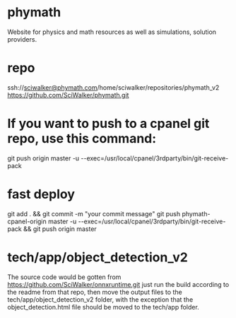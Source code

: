 # phymath
Website for physics and math resources as well as simulations, solution providers.
# repo
ssh://sciwalker@phymath.com/home/sciwalker/repositories/phymath_v2
https://github.com/SciWalker/phymath.git

# If you want to push to a cpanel git repo, use this command:
git push origin master -u --exec=/usr/local/cpanel/3rdparty/bin/git-receive-pack

# fast deploy
git add . && git commit -m "your commit message"
git push phymath-cpanel-origin master -u --exec=/usr/local/cpanel/3rdparty/bin/git-receive-pack && git push origin master


# tech/app/object_detection_v2
The source code would be gotten from https://github.com/SciWalker/onnxruntime.git
just run the build according to the readme from that repo, then move the output files to the tech/app/object_detection_v2 folder, with the exception that the object_detection.html file should be moved to the tech/app folder.